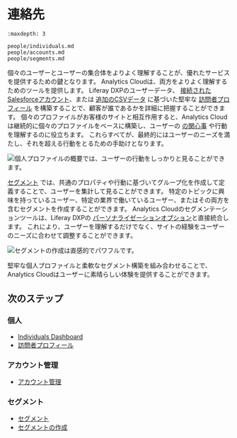 # 連絡先

```{toctree}
:maxdepth: 3

people/individuals.md
people/accounts.md
people/segments.md
```

個々のユーザーとユーザーの集合体をよりよく理解することが、優れたサービスを提供するための鍵となります。 Analytics Cloudは、両方をよりよく理解するためのツールを提供します。 Liferay DXPのユーザーデータ、 [接続されたSalesforceアカウント](./connecting-data-sources/adding-a-salesforce-data-source.md)、または [追加のCSVデータ](./connecting-data-sources/adding-a-csv-data-source.md) に基づいた堅牢な [訪問者プロフィール](./people/individuals/individual-profiles.md) を構築することで、顧客が誰であるかを詳細に把握することができます。 個々のプロファイルがお客様のサイトと相互作用すると、Analytics Cloudは継続的に個々のプロファイルをベースに構築し、ユーザーの [の関心事](./workspace-data/definitions/managing-interest-topics.html#understanding-interests) や行動を理解するのに役立ちます。 これらすべてが、最終的にはユーザーのニーズを満たし、それを超える行動をとるための手助けとなります。

![個人プロファイルの概要では、ユーザーの行動をしっかりと見ることができます。](./people/images/01.png)

[セグメント](./people/segments/segments.md) では、共通のプロパティや行動に基づいてグループ化を作成して定義することで、ユーザーを集計して見ることができます。 特定のトピックに興味を持っているユーザー、特定の業界で働いているユーザー、またはその両方を含むセグメントを作成することができます。 Analytics Cloudのセグメンテーションツールは、Liferay DXPの [パーソナライゼーションオプション](./optimization/personalizing-content-with-segments.md)と直接統合します。 これにより、ユーザーを理解するだけでなく、サイトの経験をユーザーのニーズに合わせて調整することができます。

![セグメントの作成は直感的でパワフルです。](./people/images/02.png)

堅牢な個人プロファイルと柔軟なセグメント構築を組み合わせることで、Analytics Cloudはユーザーに素晴らしい体験を提供することができます。

<a name="次のステップ" />

## 次のステップ

### 個人

- [Individuals Dashboard](./people/individuals/individuals-dashboard.md)
- [訪問者プロフィール](./people/individuals/individual-profiles.md)

### アカウント管理

- [アカウント管理](./people/accounts.md)

### セグメント

- [セグメント](./people/segments/segments.md)
- [セグメントの作成](./people/segments/creating-segments.md)